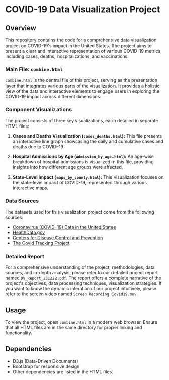 # COVID-19 Data Visualization Project

## Overview

This repository contains the code for a comprehensive data visualization project on COVID-19's impact in the United States. The project aims to present a clear and interactive representation of various COVID-19 metrics, including cases, deaths, hospitalizations, and vaccinations.

### Main File: `combine.html`

`combine.html` is the central file of this project, serving as the presentation layer that integrates various parts of the visualization. It provides a holistic view of the data and interactive elements to engage users in exploring the COVID-19 impact across different dimensions.

### Component Visualizations

The project consists of three key visualizations, each detailed in separate HTML files:

1. **Cases and Deaths Visualization (`cases_deaths.html`):** This file presents an interactive line graph showcasing the daily and cumulative cases and deaths due to COVID-19.

2. **Hospital Admissions by Age (`admission_by_age.html`):** An age-wise breakdown of hospital admissions is visualized in this file, providing insights into how different age groups were affected.

3. **State-Level Impact (`maps_by_county.html`):** This visualization focuses on the state-level impact of COVID-19, represented through various interactive maps.

### Data Sources

The datasets used for this visualization project come from the following sources:
- [Coronavirus (COVID-19) Data in the United States](https://github.com/nytimes/covid-19-data)
- [HealthData.gov](https://beta.healthdata.gov/browse?tags=hhs+covid-19)
- [Centers for Disease Control and Prevention](https://covid.cdc.gov/covid-data-tracker)
- [The Covid Tracking Project](https://covidtracking.com/data/download)

### Detailed Report

For a comprehensive understanding of the project, methodologies, data sources, and in-depth analysis, please refer to our detailed project report named `DV_Report_231222.pdf`. The report offers a complete narrative of the project's objectives, data processing techniques, visualization strategies. If you want to know the dynamic interation of our project intuitively, please refer to the screen video named `Screen Recording Covid19.mov`.

## Usage

To view the project, open `combine.html` in a modern web browser. Ensure that all HTML files are in the same directory for proper linking and functionality.

## Dependencies

- D3.js (Data-Driven Documents)
- Bootstrap for responsive design
- Other dependencies are listed in the HTML files.